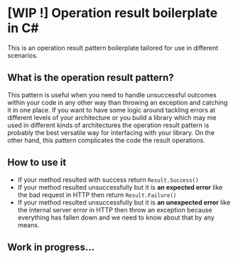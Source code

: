 # [WIP !] Operation result boilerplate in C#
This is an operation result pattern boilerplate tailored for use in different scenarios.
## What is the operation result pattern?
This pattern is useful when you need to handle unsuccessful outcomes within your code in any other way than throwing an exception and catching it in one place. If you want to have some logic around tackling errors at different levels of your architecture or you build a library which may me used in different kinds of architectures the operation result pattern is probably the best versatile way for interfacing with your library. On the other hand, this pattern complicates the code the result operations.
## How to use it
* If your method resulted with success return `Result.Success()`
* If your method resulted unsuccessfully but it is **an expected error** like the bad request in HTTP then return `Result.Failure()`
* If your method resulted unsuccessfully but it is **an unexpected error** like the internal server error in HTTP then throw an exception because everything has fallen down and we need to know about that by any means.

## Work in progress...

